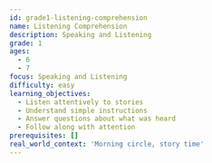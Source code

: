 ```yaml
---
id: grade1-listening-comprehension
name: Listening Comprehension
description: Speaking and Listening
grade: 1
ages:
  - 6
  - 7
focus: Speaking and Listening
difficulty: easy
learning_objectives:
  - Listen attentively to stories
  - Understand simple instructions
  - Answer questions about what was heard
  - Follow along with attention
prerequisites: []
real_world_context: 'Morning circle, story time'
---
```


